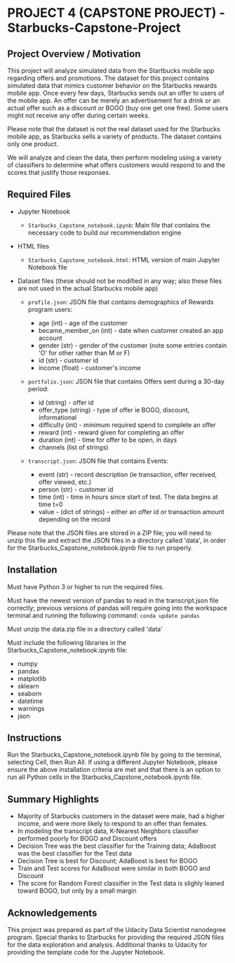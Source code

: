 # PROJECT 4 (CAPSTONE PROJECT) - Starbucks-Capstone-Project

## Project Overview / Motivation

This project will analyze simulated data from the Startbucks mobile app regarding offers and promotions.  The dataset for this project contains simulated data that mimics customer behavior on the Starbucks rewards mobile app. Once every few days, Starbucks sends out an offer to users of the mobile app. An offer can be merely an advertisement for a drink or an actual offer such as a discount or BOGO (buy one get one free). Some users might not receive any offer during certain weeks.

Please note that the dataset is not the real dataset used for the Starbucks mobile app, as Starbucks sells a variety of products.  The dataset contains only one product.

We will analyze and clean the data, then perform modeling using a variety of classifiers to determine what offers customers would respond to and the scores that justify those responses.

## Required Files

- Jupyter Notebook
  - `Starbucks_Capstone_notebook.ipynb`:  Main file that contains the necessary code to build our recommendation engine 

- HTML files
  - `Starbucks_Capstone_notebook.html`:  HTML version of main Jupyter Notebook file

- Dataset files (these should not be modified in any way; also these files are not used in the actual Starbucks mobile app)
  - `profile.json`:  JSON file that contains demographics of Rewards program users:
    - age (int) - age of the customer
    - became_member_on (int) - date when customer created an app account
    - gender (str) - gender of the customer (note some entries contain 'O' for other rather than M or F)
    - id (str) - customer id
    - income (float) - customer's income
  
  - `portfolio.json`:  JSON file that contains Offers sent during a 30-day period:
    - id (string) - offer id
    - offer_type (string) - type of offer ie BOGO, discount, informational
    - difficulty (int) - minimum required spend to complete an offer
    - reward (int) - reward given for completing an offer
    - duration (int) - time for offer to be open, in days
    - channels (list of strings)

  - `transcript.json`:  JSON file that contains Events:
    - event (str) - record description (ie transaction, offer received, offer viewed, etc.)
    - person (str) - customer id
    - time (int) - time in hours since start of test. The data begins at time t=0
    - value - (dict of strings) - either an offer id or transaction amount depending on the record

Please note that the JSON files are stored in a ZIP file; you will need to unzip this file and extract the JSON files in a directory called 'data', in order for the Starbucks_Capstone_notebook.ipynb file to run properly.

## Installation

Must have Python 3 or higher to run the required files.

Must have the newest version of pandas to read in the transcript.json file correctly; previous versions of pandas will require going into the workspace terminal and running the following command:  `conda update pandas`

Must unzip the data.zip file in a directory called 'data'

Must include the following libraries in the Starbucks_Capstone_notebook.ipynb file:
- numpy
- pandas
- matplotlib
- sklearn
- seaborn
- datetime
- warnings
- json

## Instructions

Run the Starbucks_Capstone_notebook.ipynb file by going to the terminal, selecting Cell, then Run All.  If using a different Jupyter Notebook, please ensure the above installation criteria are met and that there is an option to run all Python cells in the Starbucks_Capstone_notebook.ipynb file.

## Summary Highlights

- Majority of Starbucks customers in the dataset were male, had a higher income, and were more likely to respond to an offer than females.
- In modeling the transcript data, K-Nearest Neighbors classifier performed poorly for BOGO and Discount offers
- Decision Tree was the best classifier for the Training data; AdaBoost was the best classifier for the Test data
- Decision Tree is best for Discount; AdaBoost is best for BOGO
- Train and Test scores for AdaBoost were similar in both BOGO and Discount
- The score for Random Forest classifier in the Test data is slighly leaned toward BOGO, but only by a small margin

## Acknowledgements

This project was prepared as part of the Udacity Data Scientist nanodegree program.  Special thanks to Starbucks for providing the required JSON files for the data exploration and analysis.  Additional thanks to Udacity for providing the template code for the Jupyter Notebook.
